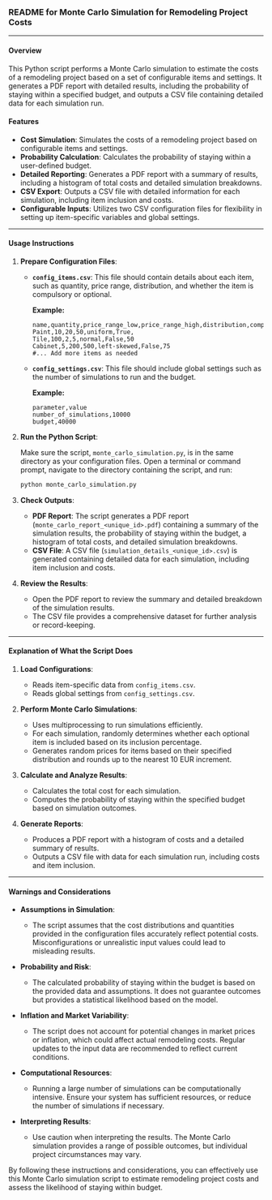 ### README for Monte Carlo Simulation for Remodeling Project Costs

---

#### **Overview**

This Python script performs a Monte Carlo simulation to estimate the costs of a remodeling project based on a set of configurable items and settings. It generates a PDF report with detailed results, including the probability of staying within a specified budget, and outputs a CSV file containing detailed data for each simulation run.

#### **Features**

- **Cost Simulation**: Simulates the costs of a remodeling project based on configurable items and settings.
- **Probability Calculation**: Calculates the probability of staying within a user-defined budget.
- **Detailed Reporting**: Generates a PDF report with a summary of results, including a histogram of total costs and detailed simulation breakdowns.
- **CSV Export**: Outputs a CSV file with detailed information for each simulation, including item inclusion and costs.
- **Configurable Inputs**: Utilizes two CSV configuration files for flexibility in setting up item-specific variables and global settings.

---

#### **Usage Instructions**

1. **Prepare Configuration Files**:

   - **`config_items.csv`**: This file should contain details about each item, such as quantity, price range, distribution, and whether the item is compulsory or optional.

     **Example:**

     ```csv
     name,quantity,price_range_low,price_range_high,distribution,compulsory,inclusion_percentage
     Paint,10,20,50,uniform,True,
     Tile,100,2,5,normal,False,50
     Cabinet,5,200,500,left-skewed,False,75
     #... Add more items as needed
     ```

   - **`config_settings.csv`**: This file should include global settings such as the number of simulations to run and the budget.

     **Example:**

     ```csv
     parameter,value
     number_of_simulations,10000
     budget,40000
     ```

2. **Run the Python Script**:

   Make sure the script, `monte_carlo_simulation.py`, is in the same directory as your configuration files. Open a terminal or command prompt, navigate to the directory containing the script, and run:

   ```bash
   python monte_carlo_simulation.py
   ```

3. **Check Outputs**:

   - **PDF Report**: The script generates a PDF report (`monte_carlo_report_<unique_id>.pdf`) containing a summary of the simulation results, the probability of staying within the budget, a histogram of total costs, and detailed simulation breakdowns.
   - **CSV File**: A CSV file (`simulation_details_<unique_id>.csv`) is generated containing detailed data for each simulation, including item inclusion and costs.

4. **Review the Results**:

   - Open the PDF report to review the summary and detailed breakdown of the simulation results.
   - The CSV file provides a comprehensive dataset for further analysis or record-keeping.

---

#### **Explanation of What the Script Does**

1. **Load Configurations**:
   - Reads item-specific data from `config_items.csv`.
   - Reads global settings from `config_settings.csv`.

2. **Perform Monte Carlo Simulations**:
   - Uses multiprocessing to run simulations efficiently.
   - For each simulation, randomly determines whether each optional item is included based on its inclusion percentage.
   - Generates random prices for items based on their specified distribution and rounds up to the nearest 10 EUR increment.

3. **Calculate and Analyze Results**:
   - Calculates the total cost for each simulation.
   - Computes the probability of staying within the specified budget based on simulation outcomes.

4. **Generate Reports**:
   - Produces a PDF report with a histogram of costs and a detailed summary of results.
   - Outputs a CSV file with data for each simulation run, including costs and item inclusion.

---

#### **Warnings and Considerations**

- **Assumptions in Simulation**:
  - The script assumes that the cost distributions and quantities provided in the configuration files accurately reflect potential costs. Misconfigurations or unrealistic input values could lead to misleading results.

- **Probability and Risk**:
  - The calculated probability of staying within the budget is based on the provided data and assumptions. It does not guarantee outcomes but provides a statistical likelihood based on the model.

- **Inflation and Market Variability**:
  - The script does not account for potential changes in market prices or inflation, which could affect actual remodeling costs. Regular updates to the input data are recommended to reflect current conditions.

- **Computational Resources**:
  - Running a large number of simulations can be computationally intensive. Ensure your system has sufficient resources, or reduce the number of simulations if necessary.

- **Interpreting Results**:
  - Use caution when interpreting the results. The Monte Carlo simulation provides a range of possible outcomes, but individual project circumstances may vary.

By following these instructions and considerations, you can effectively use this Monte Carlo simulation script to estimate remodeling project costs and assess the likelihood of staying within budget.